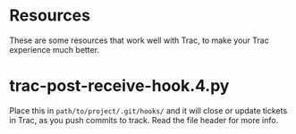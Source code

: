 Resources
=========

These are some resources that work well with Trac, to make your Trac experience
much better.

trac-post-receive-hook.4.py
===========================
Place this in `path/to/project/.git/hooks/` and it will close or update tickets
in Trac, as you push commits to track. Read the file header for more info.
